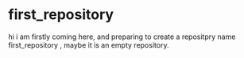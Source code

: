 # first_repository
hi i am firstly coming here, and preparing to create a repositpry name first_repository , maybe it is an empty repository.
